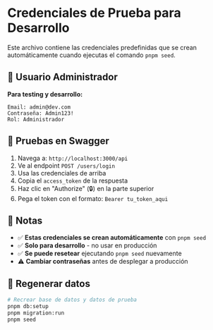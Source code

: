 # Credenciales de Prueba para Desarrollo

Este archivo contiene las credenciales predefinidas que se crean automáticamente cuando ejecutas el comando `pnpm seed`.

## 🔐 Usuario Administrador

**Para testing y desarrollo:**

```
Email: admin@dev.com
Contraseña: Admin123!
Rol: Administrador
```

## 🧪 Pruebas en Swagger

1. Navega a: `http://localhost:3000/api`
2. Ve al endpoint `POST /users/login`
3. Usa las credenciales de arriba
4. Copia el `access_token` de la respuesta
5. Haz clic en "Authorize" (🔒) en la parte superior
6. Pega el token con el formato: `Bearer tu_token_aqui`

## 📝 Notas

- ✅ **Estas credenciales se crean automáticamente** con `pnpm seed`
- ✅ **Solo para desarrollo** - no usar en producción
- ✅ **Se puede resetear** ejecutando `pnpm seed` nuevamente
- ⚠️ **Cambiar contraseñas** antes de desplegar a producción

## 🔄 Regenerar datos

```bash
# Recrear base de datos y datos de prueba
pnpm db:setup
pnpm migration:run
pnpm seed
```
